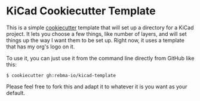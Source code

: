 # KiCad Cookiecutter Template

This is a simple
[cookiecutter](https://cookiecutter.readthedocs.io/en/stable/) template
that will set up a directory for a KiCad project. It lets you choose a
few things, like number of layers, and will set things up the way I want
them to be set up. Right now, it uses a template that has my org's logo
on it.

To use it, you can just use it from the command line directly from
GitHub like this:

```
$ cookiecutter gh:rebma-io/kicad-template
```

Please feel free to fork this and adapt it to whatever it is you want as
your default.